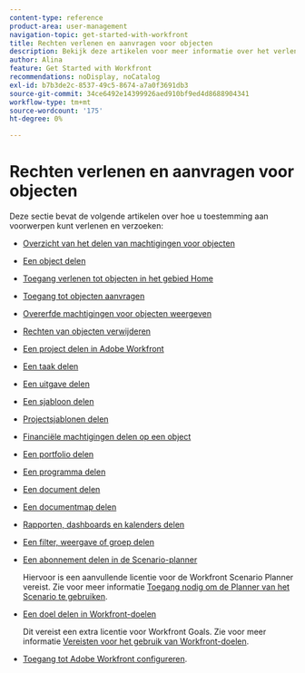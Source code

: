 ```yaml
---
content-type: reference
product-area: user-management
navigation-topic: get-started-with-workfront
title: Rechten verlenen en aanvragen voor objecten
description: Bekijk deze artikelen voor meer informatie over het verlenen en aanvragen van machtigingen voor objecten in Workfront.
author: Alina
feature: Get Started with Workfront
recommendations: noDisplay, noCatalog
exl-id: b7b3de2c-8537-49c5-8674-a7a0f3691db3
source-git-commit: 34ce6492e14399926aed910bf9ed4d8688904341
workflow-type: tm+mt
source-wordcount: '175'
ht-degree: 0%

---
```


# Rechten verlenen en aanvragen voor objecten

Deze sectie bevat de volgende artikelen over hoe u toestemming aan voorwerpen kunt verlenen en verzoeken:

* [Overzicht van het delen van machtigingen voor objecten](../../workfront-basics/grant-and-request-access-to-objects/sharing-permissions-on-objects-overview.md)
* [Een object delen](../../workfront-basics/grant-and-request-access-to-objects/share-an-object.md)
* [Toegang verlenen tot objecten in het gebied Home](../../workfront-basics/grant-and-request-access-to-objects/grant-access-home.md)
* [Toegang tot objecten aanvragen](../../workfront-basics/grant-and-request-access-to-objects/request-access.md)
* [Overerfde machtigingen voor objecten weergeven](../../workfront-basics/grant-and-request-access-to-objects/view-inherited-permissions-on-objects.md)
* [Rechten van objecten verwijderen](../../workfront-basics/grant-and-request-access-to-objects/remove-permissions-from-objects.md)
* [Een project delen in Adobe Workfront](../../workfront-basics/grant-and-request-access-to-objects/share-a-project.md)
* [Een taak delen](../../workfront-basics/grant-and-request-access-to-objects/share-a-task.md)
* [Een uitgave delen](../../workfront-basics/grant-and-request-access-to-objects/share-an-issue.md)
* [Een sjabloon delen](../../workfront-basics/grant-and-request-access-to-objects/share-a-template.md)
* [Projectsjablonen delen](../../manage-work/projects/create-and-manage-templates/share-project-template.md)
* [Financiële machtigingen delen op een object](../../workfront-basics/grant-and-request-access-to-objects/share-financial-permissions-object.md)
* [Een portfolio delen](../../workfront-basics/grant-and-request-access-to-objects/share-a-portfolio..md)
* [Een programma delen](../../workfront-basics/grant-and-request-access-to-objects/share-a-program.md)
* [Een document delen](../../workfront-basics/grant-and-request-access-to-objects/document-permissions.md)
* [Een documentmap delen](../../workfront-basics/grant-and-request-access-to-objects/share-a-document-folder.md)
* [Rapporten, dashboards en kalenders delen](../../workfront-basics/grant-and-request-access-to-objects/permissions-reports-dashboards-calendars.md)
* [Een filter, weergave of groep delen](../../reports-and-dashboards/reports/reporting-elements/share-filter-view-grouping.md)
* [Een abonnement delen in de Scenario-planner](../../scenario-planner/share-a-plan.md)

  Hiervoor is een aanvullende licentie voor de Workfront Scenario Planner vereist. Zie voor meer informatie [Toegang nodig om de Planner van het Scenario te gebruiken](../../scenario-planner/access-needed-to-use-sp.md).

* [Een doel delen in Workfront-doelen](../../workfront-goals/workfront-goals-settings/share-a-goal.md)

  Dit vereist een extra licentie voor Workfront Goals. Zie voor meer informatie [Vereisten voor het gebruik van Workfront-doelen](../../workfront-goals/goal-management/access-needed-for-wf-goals.md).

* [Toegang tot Adobe Workfront configureren](../../administration-and-setup/add-users/configure-and-grant-access/configure-access.md).
